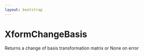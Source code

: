 ```yaml
---
layout: bootstrap
---
```


# XformChangeBasis

Returns a change of basis transformation matrix or None on error


